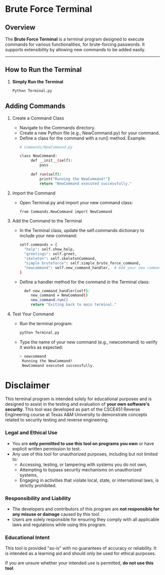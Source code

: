 # Brute Force Terminal

## Overview
The **Brute Force Terminal** is a terminal program designed to execute commands for various functionalities, for brute-forcing passwords. It supports extensibility by allowing new commands to be added easily.

---

## How to Run the Terminal

1. **Simply Run the Terminal**
   ```bash
   Python Terminal.py
   ```

## Adding Commands

1. Create a Command Class

   * Navigate to the Commands directory.
   * Create a new Python file (e.g., NewCommand.py) for your command.
   * Define a class for the command with a run() method. Example:
        ```bash
        # Commands/NewCommand.py
   
        class NewCommand:
             def __init__(self):
                 pass
         
             def run(self):
                 print("Running the NewCommand!")
                 return "NewCommand executed successfully."
        ```
2. Import the Command

   * Open Terminal.py and import your new command class:
        ```bash
        from Commands.NewCommand import NewCommand
        ```
3. Add the Command to the Terminal

   * In the Terminal class, update the self.commands dictionary to include your new command:
        ```bash
        self.commands = {
          "help": self.show_help,
          "greetings": self.greet,
          "skeleton": self.skeletonCommand,
          "simple bruteforce": self.simple_brute_force_command,
          "newcommand": self.new_command_handler,  # Add your new command here
        }
        ```
   * Define a handler method for the command in the Terminal class:
        ```bash
          def new_command_handler(self):
             new_command = NewCommand()
             new_command.run()
             return "Exiting back to main terminal."
        ```
4. Test Your Command

   * Run the terminal program:
        ```bash
        python Terminal.py
        ```
   * Type the name of your new command (e.g., newcommand) to verify it works as expected:
        ```bash
        > newcommand
         Running the NewCommand!
         NewCommand executed successfully.
        ```



# Disclaimer

This terminal program is intended solely for educational purposes and is designed to assist in the testing and evaluation of **your own software's security**. This tool was developed as part of the CSCE451 Reverse Engineering course at Texas A&M University to demonstrate concepts related to security testing and reverse engineering.

### Legal and Ethical Use

- You are **only permitted to use this tool on programs you own** or have explicit written permission to test.
- Any use of this tool for unauthorized purposes, including but not limited to:
  - Accessing, testing, or tampering with systems you do not own,
  - Attempting to bypass security mechanisms on unauthorized systems,
  - Engaging in activities that violate local, state, or international laws,
  is strictly prohibited.

### Responsibility and Liability

- The developers and contributors of this program are **not responsible for any misuse or damage** caused by this tool.
- Users are solely responsible for ensuring they comply with all applicable laws and regulations while using this program.

### Educational Intent

This tool is provided "as-is" with no guarantees of accuracy or reliability. It is intended as a learning aid and should only be used for ethical purposes.

If you are unsure whether your intended use is permitted, **do not use this tool**.

